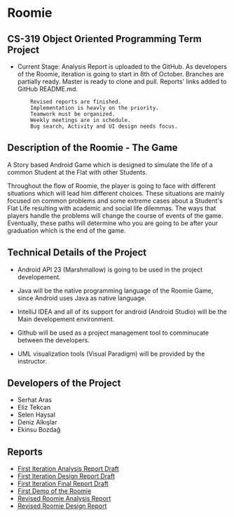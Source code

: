 # Roomie
## CS-319 Object Oriented Programming Term Project 


- Current Stage: Analysis Report is uploaded to the GitHub. As developers of the Roomie, iteration is going to start in 8th of October. Branches are partially ready. Master is ready to clone and pull. Reports' links added to GitHub README.md.

          Revised reports are finished. 
          Implementation is heavly on the priority.
          Teamwork must be organized.
          Weekly meetings are in schedule.
          Bug search, Activity and UI design needs focus.
          
## Description of the Roomie - The Game


A Story based Android Game which is designed to simulate the life of a common Student at the Flat with other Students. 

Throughout the flow of Roomie, the player is going to face with different situations which will lead him different choices. 
These situations are mainly focused on common problems and some extreme cases about a Student's Flat Life resulting with academic and social life dilemmas. The ways that players handle the problems will change the course of events of the game. Eventually, these paths will determine who you are going to be after your graduation which is the end of the game. 


## Technical Details of the Project


- Android API 23 (Marshmallow) is going to be used in the project developement. 

- Java will be the native programming language of the Roomie Game, since Android uses Java as native language. 

- IntelliJ IDEA and all of its support for android (Android Studio) will be the Main developement environment.

- Github will be used as a project management tool to comminucate between the developers.

- UML visualization tools (Visual Paradigm) will be provided by the instructor. 


## Developers of the Project


- Serhat Aras 
- Eliz Tekcan 
- Selen Haysal 
- Deniz Alkışlar 
- Ekinsu Bozdağ


## Reports
- [First Iteration Analysis Report Draft](https://github.com/serhataras/Roomie/blob/master/Roomie_Documentation/3.K%20First%20Iteration%20Roomie%20Analysis%20Report.pdf "First Iteration Analysis Report Draft of the Roomie")
- [First Iteration Design Report Draft](https://github.com/serhataras/Roomie/blob/master/Roomie_Documentation/3.K%20Roomie%20System%20Design%20Report.pdf "First Iteration Design Report Draft of the Roomie")
- [First Iteration Final Report Draft](https://github.com/serhataras/Roomie/blob/master/Roomie_Documentation/3.K%20First%20Iteration%20Roomie%20Final%20Report.pdf "First Iteration Final Report Draft of the Roomie")
- [First Demo of the Roomie](https://github.com/serhataras/Roomie/blob/master/Roomie_Documentation/demo.pdf "First Demo of the Roomie")
- [Revised Roomie Analysis Report](https://github.com/serhataras/Roomie/blob/master/Roomie_Documentation/Revised%20Roomie%20Analysis%20Report.pdf "Revised Roomie Analysis Report")
- [Revised Roomie Design Report](https://github.com/serhataras/Roomie/blob/master/Roomie_Documentation/Revised%20Roomie%20Design%20Report.pdf "Revised Roomie Design Report")

